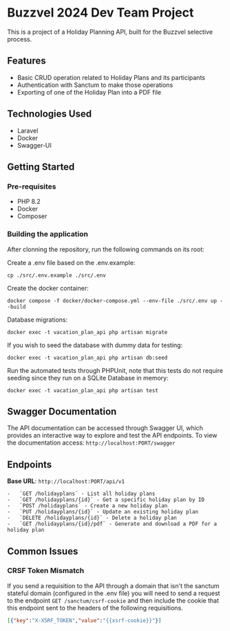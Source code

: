# Buzzvel 2024 Dev Team Project

This is a project of a Holiday Planning API, built for the Buzzvel selective process.

## Features

- Basic CRUD operation related to Holiday Plans and its participants
- Authentication with Sanctum to make those operations
- Exporting of one of the Holiday Plan into a PDF file

## Technologies Used

- Laravel
- Docker
- Swagger-UI

## Getting Started

### Pre-requisites

- PHP 8.2
- Docker
- Composer

### Building the application

After clonning the repository, run the following commands on its root:

Create a .env file based on the .env.example:
```
cp ./src/.env.example ./src/.env
```

Create the docker container:
```
docker compose -f docker/docker-compose.yml --env-file ./src/.env up --build
```

Database migrations:
```
docker exec -t vacation_plan_api php artisan migrate
```

If you wish to seed the database with dummy data for testing:
```
docker exec -t vacation_plan_api php artisan db:seed
```

Run the automated tests through PHPUnit, note that this tests do not require seeding since they run on a SQLite Database in memory:
```
docker exec -t vacation_plan_api php artisan test
```
 
## Swagger Documentation

The API documentation can be accessed through Swagger UI, which provides an interactive way to explore and test the API endpoints. To view the documentation access: `http://localhost:PORT/swagger`

## **Endpoints**
 **Base URL**: `http://localhost:PORT/api/v1`
 
    -   `GET /holidayplans` - List all holiday plans
    -   `GET /holidayplans/{id}` - Get a specific holiday plan by ID
    -   `POST /holidayplans` - Create a new holiday plan
    -   `PUT /holidayplans/{id}` - Update an existing holiday plan
    -   `DELETE /holidayplans/{id}` - Delete a holiday plan
    -   `GET /holidayplans/{id}/pdf` - Generate and download a PDF for a holiday plan

## Common Issues

### CRSF Token Mismatch
If you send a requisition to the API through a domain that isn't the sanctum stateful domain (configured in the .env file) you will need to send a request to the endpoint `GET /sanctum/csrf-cookie` and then include the cookie that this endpoint sent to the headers of the following requisitions. 
```json
[{"key":"X-XSRF_TOKEN","value":"{{xsrf-cookie}}"}]
```